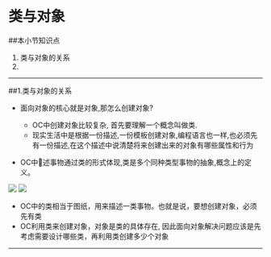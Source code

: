 # 类与对象
##本小节知识点
1. 类与对象的关系
2.

---

##1.类与对象的关系
- 面向对象的核心就是对象,那怎么创建对象?
    + OC中创建对象比较复杂, 首先要理解一个概念叫做类.
    + 现实生活中是根据一份描述,一份模板创建对象,编程语言也一样,也必须先有一份描述,在这个描述中说清楚将来创建出来的对象有哪些属性和行为

- OC中􏰁述事物通过类的形式体现,类是多个同种类型事物的抽象,概念上的定 义。

![](http://7xj0kx.com1.z0.glb.clouddn.com/lhdx.png)
![](http://7xj0kx.com1.z0.glb.clouddn.com/lhxd2.png)

- OC中的类相当于图纸，用来描述一类事物。也就是说，要想创建对象，必须先有类
- OC利用类来创建对象，对象是类的具体存在, 因此面向对象解决问题应该是先考虑需要设计哪些类，再利用类创建多少个对象

---
